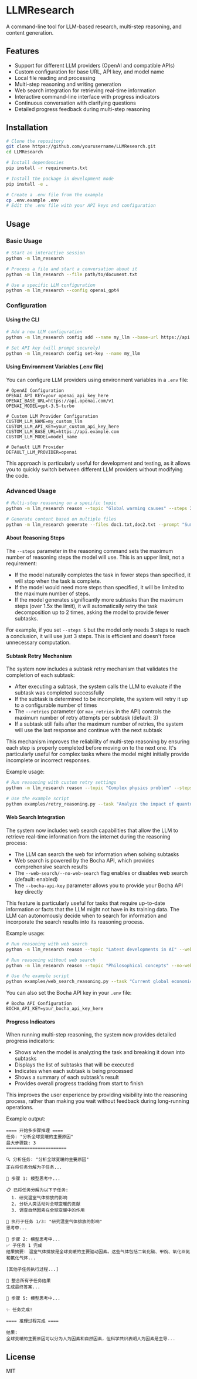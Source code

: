 # LLMResearch

A command-line tool for LLM-based research, multi-step reasoning, and content generation.

## Features

- Support for different LLM providers (OpenAI and compatible APIs)
- Custom configuration for base URL, API key, and model name
- Local file reading and processing
- Multi-step reasoning and writing generation
- Web search integration for retrieving real-time information
- Interactive command-line interface with progress indicators
- Continuous conversation with clarifying questions
- Detailed progress feedback during multi-step reasoning

## Installation

```bash
# Clone the repository
git clone https://github.com/yourusername/LLMResearch.git
cd LLMResearch

# Install dependencies
pip install -r requirements.txt

# Install the package in development mode
pip install -e .

# Create a .env file from the example
cp .env.example .env
# Edit the .env file with your API keys and configuration
```

## Usage

### Basic Usage

```bash
# Start an interactive session
python -m llm_research

# Process a file and start a conversation about it
python -m llm_research --file path/to/document.txt

# Use a specific LLM configuration
python -m llm_research --config openai_gpt4
```

### Configuration

#### Using the CLI

```bash
# Add a new LLM configuration
python -m llm_research config add --name my_llm --base-url https://api.example.com --model model_name

# Set API key (will prompt securely)
python -m llm_research config set-key --name my_llm
```

#### Using Environment Variables (.env file)

You can configure LLM providers using environment variables in a `.env` file:

```
# OpenAI Configuration
OPENAI_API_KEY=your_openai_api_key_here
OPENAI_BASE_URL=https://api.openai.com/v1
OPENAI_MODEL=gpt-3.5-turbo

# Custom LLM Provider Configuration
CUSTOM_LLM_NAME=my_custom_llm
CUSTOM_LLM_API_KEY=your_custom_api_key_here
CUSTOM_LLM_BASE_URL=https://api.example.com
CUSTOM_LLM_MODEL=model_name

# Default LLM Provider
DEFAULT_LLM_PROVIDER=openai
```

This approach is particularly useful for development and testing, as it allows you to quickly switch between different LLM providers without modifying the code.

### Advanced Usage

```bash
# Multi-step reasoning on a specific topic
python -m llm_research reason --topic "Global warming causes" --steps 3

# Generate content based on multiple files
python -m llm_research generate --files doc1.txt,doc2.txt --prompt "Summarize these documents"
```

#### About Reasoning Steps

The `--steps` parameter in the reasoning command sets the maximum number of reasoning steps the model will use. This is an upper limit, not a requirement:

- If the model naturally completes the task in fewer steps than specified, it will stop when the task is complete.
- If the model would need more steps than specified, it will be limited to the maximum number of steps.
- If the model generates significantly more subtasks than the maximum steps (over 1.5x the limit), it will automatically retry the task decomposition up to 2 times, asking the model to provide fewer subtasks.

For example, if you set `--steps 5` but the model only needs 3 steps to reach a conclusion, it will use just 3 steps. This is efficient and doesn't force unnecessary computation.

#### Subtask Retry Mechanism

The system now includes a subtask retry mechanism that validates the completion of each subtask:

- After executing a subtask, the system calls the LLM to evaluate if the subtask was completed successfully
- If the subtask is determined to be incomplete, the system will retry it up to a configurable number of times
- The `--retries` parameter (or `max_retries` in the API) controls the maximum number of retry attempts per subtask (default: 3)
- If a subtask still fails after the maximum number of retries, the system will use the last response and continue with the next subtask

This mechanism improves the reliability of multi-step reasoning by ensuring each step is properly completed before moving on to the next one. It's particularly useful for complex tasks where the model might initially provide incomplete or incorrect responses.

Example usage:
```bash
# Run reasoning with custom retry settings
python -m llm_research reason --topic "Complex physics problem" --steps 5 --retries 5

# Use the example script
python examples/retry_reasoning.py --task "Analyze the impact of quantum computing on cryptography" --retries 4
```

#### Web Search Integration

The system now includes web search capabilities that allow the LLM to retrieve real-time information from the internet during the reasoning process:

- The LLM can search the web for information when solving subtasks
- Web search is powered by the Bocha API, which provides comprehensive search results
- The `--web-search/--no-web-search` flag enables or disables web search (default: enabled)
- The `--bocha-api-key` parameter allows you to provide your Bocha API key directly

This feature is particularly useful for tasks that require up-to-date information or facts that the LLM might not have in its training data. The LLM can autonomously decide when to search for information and incorporate the search results into its reasoning process.

Example usage:
```bash
# Run reasoning with web search
python -m llm_research reason --topic "Latest developments in AI" --web-search --bocha-api-key YOUR_API_KEY

# Run reasoning without web search
python -m llm_research reason --topic "Philosophical concepts" --no-web-search

# Use the example script
python examples/web_search_reasoning.py --task "Current global economic trends" --bocha-api-key YOUR_API_KEY
```

You can also set the Bocha API key in your `.env` file:
```
# Bocha API Configuration
BOCHA_API_KEY=your_bocha_api_key_here
```

#### Progress Indicators

When running multi-step reasoning, the system now provides detailed progress indicators:

- Shows when the model is analyzing the task and breaking it down into subtasks
- Displays the list of subtasks that will be executed
- Indicates when each subtask is being processed
- Shows a summary of each subtask's result
- Provides overall progress tracking from start to finish

This improves the user experience by providing visibility into the reasoning process, rather than making you wait without feedback during long-running operations.

Example output:
```
==== 开始多步骤推理 ====
任务: "分析全球变暖的主要原因"
最大步骤数: 3
=======================

🔍 分析任务: "分析全球变暖的主要原因"
正在将任务分解为子任务...

💭 步骤 1: 模型思考中...

📋 已将任务分解为以下子任务:
  1. 研究温室气体排放的影响
  2. 分析人类活动对全球变暖的贡献
  3. 调查自然因素在全球变暖中的作用

🔄 执行子任务 1/3: "研究温室气体排放的影响"
思考中...

💭 步骤 2: 模型思考中...
✅ 子任务 1 完成
结果摘要: 温室气体排放是全球变暖的主要驱动因素。这些气体包括二氧化碳、甲烷、氧化亚氮和氟化气体...

[其他子任务执行过程...]

🧩 整合所有子任务结果
生成最终答案...

💭 步骤 5: 模型思考中...

✨ 任务完成!

==== 推理过程完成 ====

结果:
全球变暖的主要原因可以分为人为因素和自然因素，但科学共识表明人为因素是主导...
```

## License

MIT